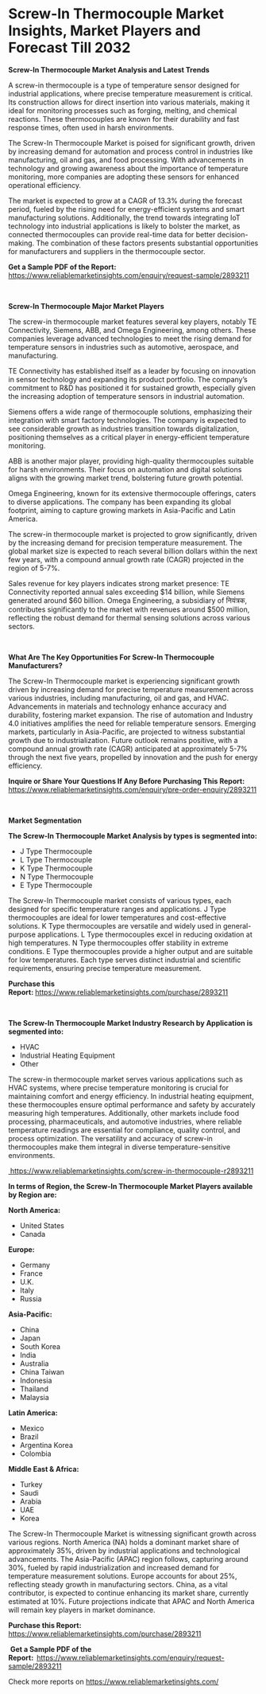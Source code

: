 <p><h1>Screw-In Thermocouple Market Insights, Market Players and Forecast Till 2032</h1></p><p><strong>Screw-In Thermocouple Market Analysis and Latest Trends</strong></p>
<p><p>A screw-in thermocouple is a type of temperature sensor designed for industrial applications, where precise temperature measurement is critical. Its construction allows for direct insertion into various materials, making it ideal for monitoring processes such as forging, melting, and chemical reactions. These thermocouples are known for their durability and fast response times, often used in harsh environments.</p><p>The Screw-In Thermocouple Market is poised for significant growth, driven by increasing demand for automation and process control in industries like manufacturing, oil and gas, and food processing. With advancements in technology and growing awareness about the importance of temperature monitoring, more companies are adopting these sensors for enhanced operational efficiency.</p><p>The market is expected to grow at a CAGR of 13.3% during the forecast period, fueled by the rising need for energy-efficient systems and smart manufacturing solutions. Additionally, the trend towards integrating IoT technology into industrial applications is likely to bolster the market, as connected thermocouples can provide real-time data for better decision-making. The combination of these factors presents substantial opportunities for manufacturers and suppliers in the thermocouple sector. </p></p>
<p><strong>Get a Sample PDF of the Report:&nbsp;</strong> <a href="https://www.reliablemarketinsights.com/enquiry/request-sample/2893211?utm_campaign=2951&utm_medium=2&utm_source=Github&utm_content=ia&utm_term=15032025&utm_id=screw-in-thermocouple">https://www.reliablemarketinsights.com/enquiry/request-sample/2893211</a></p>
<p>&nbsp;</p>
<p><strong>Screw-In Thermocouple Major Market Players</strong></p>
<p><p>The screw-in thermocouple market features several key players, notably TE Connectivity, Siemens, ABB, and Omega Engineering, among others. These companies leverage advanced technologies to meet the rising demand for temperature sensors in industries such as automotive, aerospace, and manufacturing.</p><p>TE Connectivity has established itself as a leader by focusing on innovation in sensor technology and expanding its product portfolio. The company’s commitment to R&D has positioned it for sustained growth, especially given the increasing adoption of temperature sensors in industrial automation.</p><p>Siemens offers a wide range of thermocouple solutions, emphasizing their integration with smart factory technologies. The company is expected to see considerable growth as industries transition towards digitalization, positioning themselves as a critical player in energy-efficient temperature monitoring.</p><p>ABB is another major player, providing high-quality thermocouples suitable for harsh environments. Their focus on automation and digital solutions aligns with the growing market trend, bolstering future growth potential.</p><p>Omega Engineering, known for its extensive thermocouple offerings, caters to diverse applications. The company has been expanding its global footprint, aiming to capture growing markets in Asia-Pacific and Latin America.</p><p>The screw-in thermocouple market is projected to grow significantly, driven by the increasing demand for precision temperature measurement. The global market size is expected to reach several billion dollars within the next few years, with a compound annual growth rate (CAGR) projected in the region of 5-7%.</p><p>Sales revenue for key players indicates strong market presence: TE Connectivity reported annual sales exceeding $14 billion, while Siemens generated around $60 billion. Omega Engineering, a subsidiary of नियंत्रक, contributes significantly to the market with revenues around $500 million, reflecting the robust demand for thermal sensing solutions across various sectors.</p></p>
<p>&nbsp;</p>
<p><strong>What Are The Key Opportunities For Screw-In Thermocouple Manufacturers?</strong></p>
<p><p>The Screw-In Thermocouple market is experiencing significant growth driven by increasing demand for precise temperature measurement across various industries, including manufacturing, oil and gas, and HVAC. Advancements in materials and technology enhance accuracy and durability, fostering market expansion. The rise of automation and Industry 4.0 initiatives amplifies the need for reliable temperature sensors. Emerging markets, particularly in Asia-Pacific, are projected to witness substantial growth due to industrialization. Future outlook remains positive, with a compound annual growth rate (CAGR) anticipated at approximately 5-7% through the next five years, propelled by innovation and the push for energy efficiency.</p></p>
<p><strong>Inquire or Share Your Questions If Any Before Purchasing This Report:</strong> <a href="https://www.reliablemarketinsights.com/enquiry/pre-order-enquiry/2893211?utm_campaign=2951&utm_medium=2&utm_source=Github&utm_content=ia&utm_term=15032025&utm_id=screw-in-thermocouple">https://www.reliablemarketinsights.com/enquiry/pre-order-enquiry/2893211</a></p>
<p>&nbsp;</p>
<p><strong>Market Segmentation</strong></p>
<p><strong>The Screw-In Thermocouple Market Analysis by types is segmented into:</strong></p>
<p><ul><li>J Type Thermocouple</li><li>L Type Thermocouple</li><li>K Type Thermocouple</li><li>N Type Thermocouple</li><li>E Type Thermocouple</li></ul></p>
<p><p>The Screw-In Thermocouple market consists of various types, each designed for specific temperature ranges and applications. J Type thermocouples are ideal for lower temperatures and cost-effective solutions. K Type thermocouples are versatile and widely used in general-purpose applications. L Type thermocouples excel in reducing oxidation at high temperatures. N Type thermocouples offer stability in extreme conditions. E Type thermocouples provide a higher output and are suitable for low temperatures. Each type serves distinct industrial and scientific requirements, ensuring precise temperature measurement.</p></p>
<p><strong>Purchase this Report:&nbsp;</strong><a href="https://www.reliablemarketinsights.com/purchase/2893211?utm_campaign=2951&utm_medium=2&utm_source=Github&utm_content=ia&utm_term=15032025&utm_id=screw-in-thermocouple">https://www.reliablemarketinsights.com/purchase/2893211</a></p>
<p>&nbsp;</p>
<p><strong>The Screw-In Thermocouple Market Industry Research by Application is segmented into:</strong></p>
<p><ul><li>HVAC</li><li>Industrial Heating Equipment</li><li>Other</li></ul></p>
<p><p>The screw-in thermocouple market serves various applications such as HVAC systems, where precise temperature monitoring is crucial for maintaining comfort and energy efficiency. In industrial heating equipment, these thermocouples ensure optimal performance and safety by accurately measuring high temperatures. Additionally, other markets include food processing, pharmaceuticals, and automotive industries, where reliable temperature readings are essential for compliance, quality control, and process optimization. The versatility and accuracy of screw-in thermocouples make them integral in diverse temperature-sensitive environments.</p></p>
<p><a href="https://www.reliablemarketinsights.com/screw-in-thermocouple-r2893211?utm_campaign=2951&utm_medium=2&utm_source=Github&utm_content=ia&utm_term=15032025&utm_id=screw-in-thermocouple">&nbsp;https://www.reliablemarketinsights.com/screw-in-thermocouple-r2893211</a></p>
<p><strong>In terms of Region, the Screw-In Thermocouple Market Players available by Region are:</strong></p>
<p>
    <p> <strong> North America: </strong>
        <ul>
            <li>United States</li>
            <li>Canada</li>
        </ul>
        </p> 
    <p> <strong> Europe: </strong>
        <ul>
            <li>Germany</li>
            <li>France</li>
            <li>U.K.</li>
            <li>Italy</li>
            <li>Russia</li>
        </ul>
        </p> 
    <p> <strong> Asia-Pacific: </strong>
        <ul>
            <li>China</li>
            <li>Japan</li>
            <li>South Korea</li>
            <li>India</li>
            <li>Australia</li>
            <li>China Taiwan</li>
            <li>Indonesia</li>
            <li>Thailand</li>
            <li>Malaysia</li>
        </ul>
        </p> 
    <p> <strong> Latin America: </strong>
        <ul>
            <li>Mexico</li>
            <li>Brazil</li>
            <li>Argentina Korea</li>
            <li>Colombia</li>
        </ul>
        </p> 
    <p> <strong> Middle East & Africa: </strong>
        <ul>
            <li>Turkey</li>
            <li>Saudi</li>
            <li>Arabia</li>
            <li>UAE</li>
            <li>Korea</li>
        </ul>
    </p>
    </p>
<p><p>The Screw-In Thermocouple Market is witnessing significant growth across various regions. North America (NA) holds a dominant market share of approximately 35%, driven by industrial applications and technological advancements. The Asia-Pacific (APAC) region follows, capturing around 30%, fueled by rapid industrialization and increased demand for temperature measurement solutions. Europe accounts for about 25%, reflecting steady growth in manufacturing sectors. China, as a vital contributor, is expected to continue enhancing its market share, currently estimated at 10%. Future projections indicate that APAC and North America will remain key players in market dominance.</p></p>
<p><strong>Purchase this Report: </strong><a href="https://www.reliablemarketinsights.com/purchase/2893211?utm_campaign=2951&utm_medium=2&utm_source=Github&utm_content=ia&utm_term=15032025&utm_id=screw-in-thermocouple">https://www.reliablemarketinsights.com/purchase/2893211</a></p>
<p>&nbsp;<strong>Get a Sample PDF of the Report:&nbsp;&nbsp;</strong><a href="https://www.reliablemarketinsights.com/enquiry/request-sample/2893211?utm_campaign=2951&utm_medium=2&utm_source=Github&utm_content=ia&utm_term=15032025&utm_id=screw-in-thermocouple">https://www.reliablemarketinsights.com/enquiry/request-sample/2893211</a></p>
<p><strong></strong></p>
<p>Check more reports on <a href="https://www.reliablemarketinsights.com/?utm_campaign=2951&utm_medium=2&utm_source=Github&utm_content=ia&utm_term=15032025&utm_id=screw-in-thermocouple">https://www.reliablemarketinsights.com/</a></p>